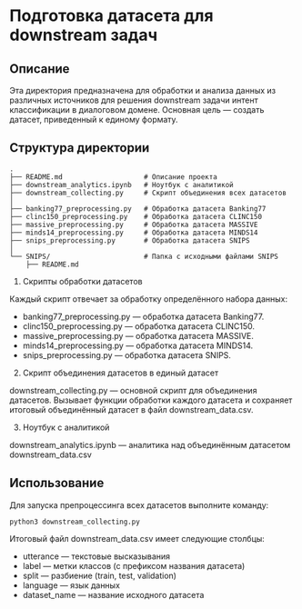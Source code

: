 # Подготовка датасета для downstream задач

## Описание

Эта директория предназначена для обработки и анализа данных из различных источников для решения downstream задачи интент классификации в диалоговом домене. Основная цель — создать датасет, приведенный к единому формату.

## Структура директории

```plaintext
.
├── README.md                    # Описание проекта
├── downstream_analytics.ipynb   # Ноутбук с аналитикой
├── downstream_collecting.py     # Скрипт объединения всех датасетов
│
├── banking77_preprocessing.py   # Обработка датасета Banking77
├── clinc150_preprocessing.py    # Обработка датасета CLINC150
├── massive_preprocessing.py     # Обработка датасета MASSIVE
├── minds14_preprocessing.py     # Обработка датасета MINDS14
├── snips_preprocessing.py       # Обработка датасета SNIPS
│
└── SNIPS/                       # Папка с исходными файлами SNIPS
    ├── README.md
```

1. Скрипты обработки датасетов

Каждый скрипт отвечает за обработку определённого набора данных:

- banking77_preprocessing.py — обработка датасета Banking77.
- clinc150_preprocessing.py — обработка датасета CLINC150.
- massive_preprocessing.py — обработка датасета MASSIVE.
- minds14_preprocessing.py — обработка датасета MINDS14.
- snips_preprocessing.py — обработка датасета SNIPS.

2. Скрипт объединения датасетов в единый датасет

downstream_collecting.py — основной скрипт для объединения датасетов. Вызывает функции обработки каждого датасета и сохраняет итоговый объединённый датасет в файл downstream_data.csv.

3. Ноутбук с аналитикой

downstream_analytics.ipynb — аналитика над объединённым датасетом downstream_data.csv

## Использование

Для запуска препроцессинга всех датасетов выполните команду: 

```
python3 downstream_collecting.py
```

Итоговый файл downstream_data.csv имеет следующие столбцы:

- utterance — текстовые высказывания
- label — метки классов (с префиксом названия датасета)
- split — разбиение (train, test, validation)
- language — язык данных
- dataset_name — название исходного датасета

